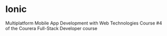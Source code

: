 # Ionic
Multiplatform Mobile App Development with Web Technologies
Course #4 of the Courera Full-Stack Developer course
